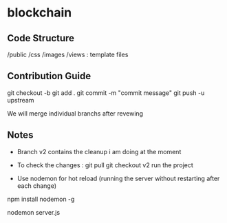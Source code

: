 # blockchain


Code Structure 
---------------
/public
    /css
    /images
    /views : template files
    
Contribution Guide
-------------------
git checkout -b <branch name> 
git add . 
git commit -m "commit message"
git push -u upstream <branch name>

We will merge individual branchs after revewing
  
  
Notes
------
- Branch v2 contains the cleanup i am doing at the moment
- To check the changes :
  git pull
  git checkout v2
  run the project 
  
- Use nodemon for hot reload (running the server without restarting after each change)
  
 npm install nodemon -g

 nodemon server.js
